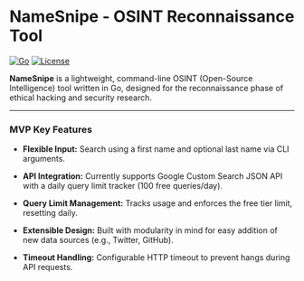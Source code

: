 # NameSnipe - OSINT Reconnaissance Tool

[![Go](https://img.shields.io/badge/Go-00ADD8?style=flat-square&logo=go&logoColor=white)](https://golang.org/)
[![License](https://img.shields.io/badge/License-Apache%202.0-blue?style=flat-square)](https://www.apache.org/licenses/LICENSE-2.0)

**NameSnipe** is a lightweight, command-line OSINT (Open-Source Intelligence) tool written in Go, designed for the reconnaissance phase of ethical hacking and security research.

---
### MVP Key Features

- **Flexible Input:** Search using a first name and optional last name via CLI arguments.

- **API Integration:** Currently supports Google Custom Search JSON API with a daily query limit tracker (100 free queries/day).

- **Query Limit Management:** Tracks usage and enforces the free tier limit, resetting daily.

- **Extensible Design:** Built with modularity in mind for easy addition of new data sources (e.g., Twitter, GitHub).

- **Timeout Handling:** Configurable HTTP timeout to prevent hangs during API requests.
